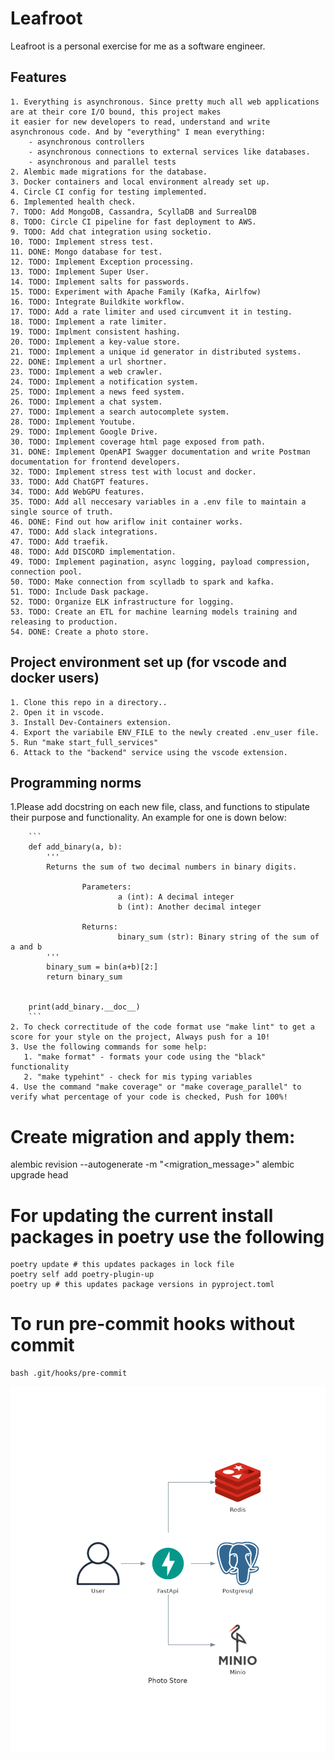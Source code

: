 # Leafroot
Leafroot is a personal exercise for me as a software engineer.

## Features

    1. Everything is asynchronous. Since pretty much all web applications are at their core I/O bound, this project makes
    it easier for new developers to read, understand and write
    asynchronous code. And by "everything" I mean everything:
        - asynchronous controllers
        - asynchronous connections to external services like databases.
        - asynchronous and parallel tests
    2. Alembic made migrations for the database.
    3. Docker containers and local environment already set up.
    4. Circle CI config for testing implemented.
    6. Implemented health check.
    7. TODO: Add MongoDB, Cassandra, ScyllaDB and SurrealDB
    8. TODO: Circle CI pipeline for fast deployment to AWS.
    9. TODO: Add chat integration using socketio.
    10. TODO: Implement stress test.
    11. DONE: Mongo database for test.
    12. TODO: Implement Exception processing.
    13. TODO: Implement Super User.
    14. TODO: Implement salts for passwords.
    15. TODO: Experiment with Apache Family (Kafka, Airlfow)
    16. TODO: Integrate Buildkite workflow.
    17. TODO: Add a rate limiter and used circumvent it in testing.
    18. TODO: Implement a rate limiter.
    19. TODO: Implment consistent hashing.
    20. TODO: Implement a key-value store.
    21. TODO: Implement a unique id generator in distributed systems.
    22. DONE: Implement a url shortner.
    23. TODO: Implement a web crawler.
    24. TODO: Implement a notification system.
    25. TODO: Implement a news feed system.
    26. TODO: Implement a chat system.
    27. TODO: Implement a search autocomplete system.
    28. TODO: Implement Youtube.
    29. TODO: Implement Google Drive.
    30. TODO: Implement coverage html page exposed from path.
    31. DONE: Implement OpenAPI Swagger documentation and write Postman documentation for frontend developers.
    32. TODO: Implement stress test with locust and docker.
    33. TODO: Add ChatGPT features.
    34. TODO: Add WebGPU features.
    35. TODO: Add all neccesary variables in a .env file to maintain a single source of truth.
    46. DONE: Find out how ariflow init container works.
    47. TODO: Add slack integrations.
    47. TODO: Add traefik.
    48. TODO: Add DISCORD implementation.
    49. TODO: Implement pagination, async logging, payload compression, connection pool.
    50. TODO: Make connection from scylladb to spark and kafka.
    51. TODO: Include Dask package.
    52. TODO: Organize ELK infrastructure for logging.
    53. TODO: Create an ETL for machine learning models training and releasing to production.
    54. DONE: Create a photo store.



## Project environment set up (for vscode and docker users)


    1. Clone this repo in a directory..
    2. Open it in vscode.
    3. Install Dev-Containers extension.
    4. Export the variabile ENV_FILE to the newly created .env_user file.
    5. Run "make start_full_services"
    6. Attack to the "backend" service using the vscode extension.



## Programming norms

   1.Please add docstring on each new file, class, and functions to stipulate their purpose and functionality.
   An example for one is down below:

        ```
        def add_binary(a, b):
            '''
            Returns the sum of two decimal numbers in binary digits.

                    Parameters:
                            a (int): A decimal integer
                            b (int): Another decimal integer

                    Returns:
                            binary_sum (str): Binary string of the sum of a and b
            '''
            binary_sum = bin(a+b)[2:]
            return binary_sum


        print(add_binary.__doc__)
        ```
    2. To check correctitude of the code format use "make lint" to get a score for your style on the project, Always push for a 10!
    3. Use the following commands for some help:
       1. "make format" - formats your code using the "black" functionality
       2. "make typehint" - check for mis typing variables
    4. Use the command "make coverage" or "make coverage_parallel" to
    verify what percentage of your code is checked, Push for 100%!

# Create migration and apply them:

alembic revision --autogenerate -m "<migration_message>"
alembic upgrade head

# For updating the current install packages in poetry use the following

```
poetry update # this updates packages in lock file
poetry self add poetry-plugin-up
poetry up # this updates package versions in pyproject.toml
```

# To run pre-commit hooks without commit
```
bash .git/hooks/pre-commit
```


![Photo Store](diagrams_schema/photo_store.png)
